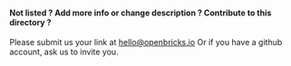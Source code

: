 #### Not listed ? Add more info or change description ? Contribute to this directory ?

Please submit us your link at hello@openbricks.io
Or if you have a github account, ask us to invite you.

